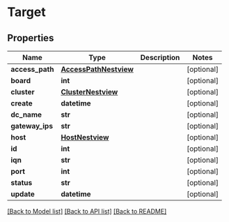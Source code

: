 # Target

## Properties
Name | Type | Description | Notes
------------ | ------------- | ------------- | -------------
**access_path** | [**AccessPathNestview**](AccessPathNestview.md) |  | [optional] 
**board** | **int** |  | [optional] 
**cluster** | [**ClusterNestview**](ClusterNestview.md) |  | [optional] 
**create** | **datetime** |  | [optional] 
**dc_name** | **str** |  | [optional] 
**gateway_ips** | **str** |  | [optional] 
**host** | [**HostNestview**](HostNestview.md) |  | [optional] 
**id** | **int** |  | [optional] 
**iqn** | **str** |  | [optional] 
**port** | **int** |  | [optional] 
**status** | **str** |  | [optional] 
**update** | **datetime** |  | [optional] 

[[Back to Model list]](../README.md#documentation-for-models) [[Back to API list]](../README.md#documentation-for-api-endpoints) [[Back to README]](../README.md)


